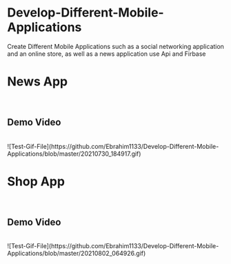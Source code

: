<h1> Develop-Different-Mobile-Applications</h1>
<p>Create Different Mobile Applications such as a social networking application and an online store, as well as a news application use Api and Firbase </p>
<h1>News App</h1>
<br>
<h2>Demo Video</h2>
<br>
![Test-Gif-File](https://github.com/Ebrahim1133/Develop-Different-Mobile-Applications/blob/master/20210730_184917.gif)
<br>
<h1>Shop App</h1>
<br>
<h2>Demo Video</h2>
<br>
![Test-Gif-File](https://github.com/Ebrahim1133/Develop-Different-Mobile-Applications/blob/master/20210802_064926.gif)

